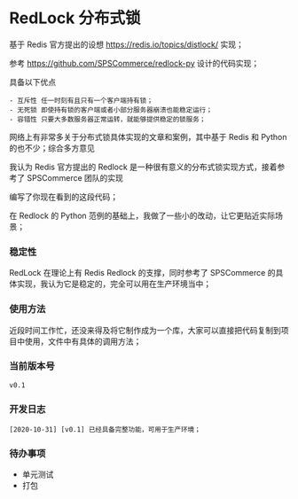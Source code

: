 # RedLock 分布式锁

基于 Redis 官方提出的设想 https://redis.io/topics/distlock/  实现；

参考 https://github.com/SPSCommerce/redlock-py 设计的代码实现；

具备以下优点

    - 互斥性 任一时刻有且只有一个客户端持有锁；
    - 无死锁 即使持有锁的客户端或者小部分服务器崩溃也能稳定运行；
    - 容错性 只要大多数服务器正常运转，就能够提供稳定的锁服务；

网络上有非常多关于分布式锁具体实现的文章和案例，其中基于 Redis 和 Python 的也不少；综合多方意见

我认为 Redis 官方提出的 Redlock 是一种很有意义的分布式锁实现方式，接着参考了 SPSCommerce 团队的实现

编写了你现在看到的这段代码；

在 Redlock 的 Python 范例的基础上，我做了一些小的改动，让它更贴近实际场景；

### 稳定性

RedLock 在理论上有 Redis Redlock 的支撑，同时参考了 SPSCommerce 的具体实现，我认为它是稳定的，完全可以用在生产环境当中；

### 使用方法

近段时间工作忙，还没来得及将它制作成为一个库，大家可以直接把代码复制到项目中使用，文件中有具体的调用方法；

### 当前版本号

```
v0.1
```

### 开发日志

```
[2020-10-31] [v0.1] 已经具备完整功能，可用于生产环境；
```


### 待办事项

- 单元测试
- 打包

